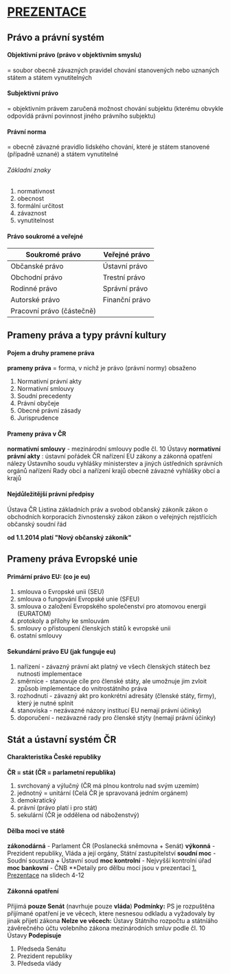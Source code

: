 # [PREZENTACE](2PR101_ZS2024_01_Pravo_a_pravni_system.pdf)
## Právo a právní systém
#### Objektivní právo (právo v objektivním smyslu)
=  soubor obecně závazných pravidel chování stanovených nebo uznaných státem a státem vynutitelných
#### Subjektivní právo
= objektivním právem zaručená možnost chování subjektu (kterému obvykle odpovídá právní povinnost jiného právního subjektu)
#### Právní norma
= obecně závazné pravidlo lidského chování, které je státem stanovené (případně uznané) a státem vynutitelné
###### Základní znaky 
1) normativnost
2) obecnost
3) formální určitost
4) závaznost
5) vynutitelnost
#### Právo soukromé a veřejné

| Soukromé právo            | Veřejné právo  |
| ------------------------- | -------------- |
| Občanské právo            | Ústavní právo  |
| Obchodní právo            | Trestní právo  |
| Rodinné právo             | Správní právo  |
| Autorské právo            | Finanční právo |
| Pracovní právo (částečně) |                |
## Prameny práva a typy právní kultury
#### Pojem a druhy pramene práva
**prameny práva** = forma, v nichž je právo (právní normy) obsaženo
1) Normativní právní akty
2) Normativní smlouvy
3) Soudní precedenty
4) Právní obyčeje
5) Obecné právní zásady
6) Jurisprudence
#### Prameny práva v ČR
**normativní smlouvy** - mezinárodní smlouvy podle čl. 10 Ústavy
**normativní právní akty** :
ústavní pořádek ČR
nařízení EU
zákony a zákonná opatření
nálezy Ústavního soudu
vyhlášky ministerstev a jiných ústředních správních orgánů
nařízení Rady obcí a nařízení krajů
obecně závazné vyhlášky obcí a krajů
#### Nejdůležitější právní předpisy
Ústava ČR
Listina základních práv a svobod
občanský zákoník
zákon o obchodních korporacích
živnostenský zákon
zákon o veřejných rejstřících
občanský soudní řád

**od 1.1.2014 platí "Nový občanský zákoník"**
## Prameny práva Evropské unie
#### Primární právo EU: (co je eu)
1) smlouva o Evropské unii (SEU)
2) smlouva o fungování Evropské unie (SFEU)
3) smlouva o založení Evropského společenství pro atomovou energii (EURATOM)
4) protokoly a přílohy ke smlouvám
5) smlouvy o přistoupení členských států k evropské unii
6) ostatní smlouvy
#### Sekundární právo EU (jak funguje eu)
1) nařízení - závazný právní akt platný ve všech členských státech bez nutnosti implementace
2) směrnice - stanovuje cíle pro členské státy, ale umožnuje jim zvloit způsob implementace do vnitrostátního práva
3) rozhodnutí - závazný akt pro konkrétní adresáty (členské státy, firmy), který je nutné splnit
4) stanoviska - nezávazné názory institucí EU nemají právní účinky)
5) doporučení - nezávazné rady pro členské stýty (nemají právní účinky)
## Stát a ústavní systém ČR
#### Charakteristika České republiky
**ČR = stát (ČR = parlametní republika)**
1) svrchovaný a výlučný (ČR má plnou kontrolu nad svým uzemím)
2) jednotný = unitární (Celá ČR je spravovaná jedním orgánem)
3) demokratický
4) právní (právo platí i pro stát)
5) sekulární (ČR je oddělena od náboženstvý)
#### Dělba moci ve státě
**zákonodárná** - Parlament ČR (Poslanecká sněmovna + Senát)
**výkonná** - Prezident republiky, Vláda a její orgány, Státní zastupitelství
**soudní moc** - Soudní soustava + Ústavní soud
**moc kontrolní** - Nejvyšší kontrolní úřad
**moc bankovní** - ČNB
**Detaily pro dělbu moci jsou v prezentaci [1. Prezentace](2PR101_ZS2024_01_Pravo_a_pravni_system.pdf) na slidech 4-12
#### Zákonná opatření
Přijimá **pouze Senát** (navrhuje pouze **vláda**)
**Podmínky:**
PS je rozpuštěna
přijímané opatření je ve věcech, ktere nesnesou odkladu a vyžadovaly by jinak přijetí zákona
**Nelze ve věcech:**
Ústavy
Státního rozpočtu a státníáho závěrečného účtu
volebního zákona
mezinárodních smluv podle čl. 10 Ústavy
**Podepisuje**
1) Předseda Senátu
2) Prezident republiky
3) Předseda vlády




